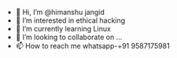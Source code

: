 - 👋 Hi, I’m @himanshu jangid
- 👀 I’m interested in ethical hacking
- 🌱 I’m currently learning Linux 
- 💞️ I’m looking to collaborate on ...
- 📫 How to reach me whatsapp-+91 9587175981

<!---
HIHU2411/HIHU2411 is a ✨ special ✨ repository because its `README.md` (this file) appears on your GitHub profile.
You can click the Preview link to take a look at your changes.
--->
